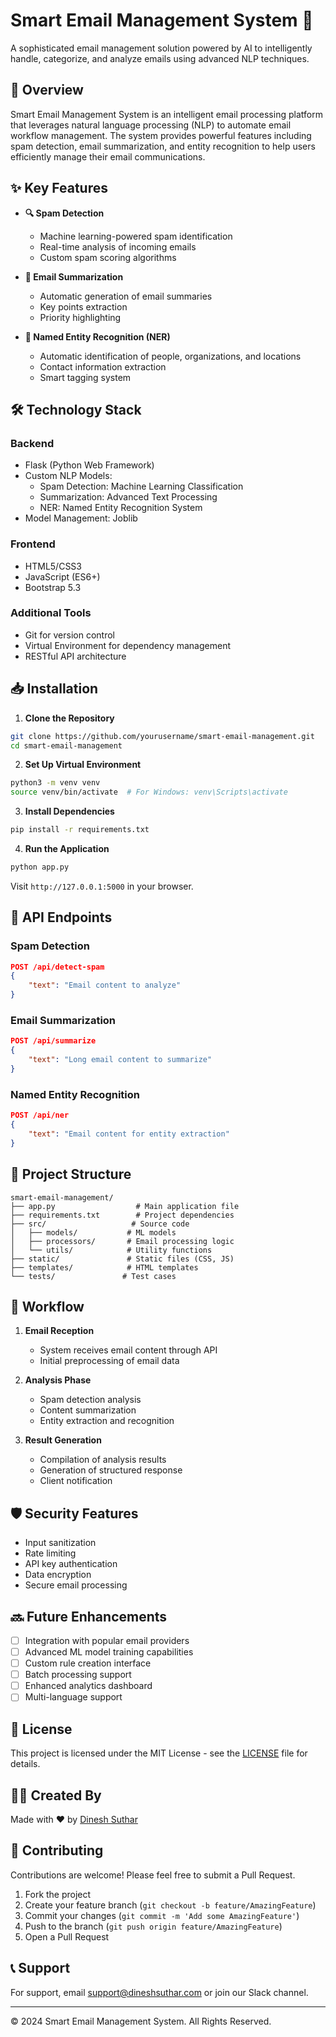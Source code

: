 # Smart Email Management System 📧

A sophisticated email management solution powered by AI to intelligently handle, categorize, and analyze emails using advanced NLP techniques.

## 🌟 Overview

Smart Email Management System is an intelligent email processing platform that leverages natural language processing (NLP) to automate email workflow management. The system provides powerful features including spam detection, email summarization, and entity recognition to help users efficiently manage their email communications.

## ✨ Key Features

- **🔍 Spam Detection**
  - Machine learning-powered spam identification
  - Real-time analysis of incoming emails
  - Custom spam scoring algorithms
  
- **📝 Email Summarization**
  - Automatic generation of email summaries
  - Key points extraction
  - Priority highlighting
  
- **🎯 Named Entity Recognition (NER)**
  - Automatic identification of people, organizations, and locations
  - Contact information extraction
  - Smart tagging system

## 🛠️ Technology Stack

### Backend
- Flask (Python Web Framework)
- Custom NLP Models:
  - Spam Detection: Machine Learning Classification
  - Summarization: Advanced Text Processing
  - NER: Named Entity Recognition System
- Model Management: Joblib

### Frontend
- HTML5/CSS3
- JavaScript (ES6+)
- Bootstrap 5.3

### Additional Tools
- Git for version control
- Virtual Environment for dependency management
- RESTful API architecture

## 📥 Installation

1. **Clone the Repository**
```bash
git clone https://github.com/yourusername/smart-email-management.git
cd smart-email-management
```

2. **Set Up Virtual Environment**
```bash
python3 -m venv venv
source venv/bin/activate  # For Windows: venv\Scripts\activate
```

3. **Install Dependencies**
```bash
pip install -r requirements.txt
```

4. **Run the Application**
```bash
python app.py
```
Visit `http://127.0.0.1:5000` in your browser.

## 🚀 API Endpoints

### Spam Detection
```json
POST /api/detect-spam
{
    "text": "Email content to analyze"
}
```

### Email Summarization
```json
POST /api/summarize
{
    "text": "Long email content to summarize"
}
```

### Named Entity Recognition
```json
POST /api/ner
{
    "text": "Email content for entity extraction"
}
```

## 📁 Project Structure
```
smart-email-management/
├── app.py                  # Main application file
├── requirements.txt        # Project dependencies
├── src/                   # Source code
│   ├── models/           # ML models
│   ├── processors/       # Email processing logic
│   └── utils/            # Utility functions
├── static/               # Static files (CSS, JS)
├── templates/            # HTML templates
└── tests/               # Test cases
```

## 🔄 Workflow

1. **Email Reception**
   - System receives email content through API
   - Initial preprocessing of email data

2. **Analysis Phase**
   - Spam detection analysis
   - Content summarization
   - Entity extraction and recognition

3. **Result Generation**
   - Compilation of analysis results
   - Generation of structured response
   - Client notification

## 🛡️ Security Features

- Input sanitization
- Rate limiting
- API key authentication
- Data encryption
- Secure email processing

## 🔜 Future Enhancements

- [ ] Integration with popular email providers
- [ ] Advanced ML model training capabilities
- [ ] Custom rule creation interface
- [ ] Batch processing support
- [ ] Enhanced analytics dashboard
- [ ] Multi-language support

## 📝 License

This project is licensed under the MIT License - see the [LICENSE](LICENSE) file for details.

## 👨‍💻 Created By

Made with ❤️ by [Dinesh Suthar](https://dineshsuthar.com)

## 🤝 Contributing

Contributions are welcome! Please feel free to submit a Pull Request.

1. Fork the project
2. Create your feature branch (`git checkout -b feature/AmazingFeature`)
3. Commit your changes (`git commit -m 'Add some AmazingFeature'`)
4. Push to the branch (`git push origin feature/AmazingFeature`)
5. Open a Pull Request

## 📞 Support

For support, email support@dineshsuthar.com or join our Slack channel.

---
© 2024 Smart Email Management System. All Rights Reserved.
